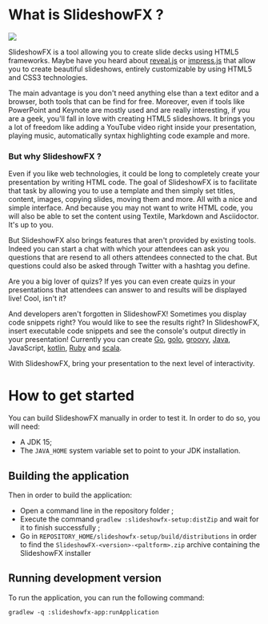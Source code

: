 # What is SlideshowFX ?

![](https://github.com/twasyl/SlideshowFX/workflows/CI/badge.svg?branch=master)

SlideshowFX is a tool allowing you to create slide decks using HTML5 frameworks. Maybe have you heard about 
[reveal.js](http://lab.hakim.se/reveal-js/) or [impress.js](https://github.com/bartaz/impress.js/) that allow you to 
create beautiful slideshows, entirely customizable by using HTML5 and CSS3 technologies.

The main advantage is you don't need anything else than a text editor and a browser, both tools that can be find for free. 
Moreover, even if tools like PowerPoint and Keynote are mostly used and are really interesting, if you are a geek, 
you'll fall in love with creating HTML5 slideshows. It brings you a lot of freedom like adding a YouTube video right 
inside your presentation, playing music, automatically syntax highlighting code example and more.

### But why SlideshowFX ?

Even if you like web technologies, it could be long to completely create your presentation by writing HTML code. The 
goal of SlideshowFX is to facilitate that task by allowing you to use a template and then simply set titles, content, 
images, copying slides, moving them and more. All with a nice and simple interface. And because you may not want to 
write HTML code, you will also be able to set the content using Textile, Markdown and Asciidoctor. It's up to you.

But SlideshowFX also brings features that aren't provided by existing tools. Indeed you can start a chat with which your
attendees can ask you questions that are resend to all others attendees connected to the chat. But questions could also 
be asked through Twitter with a hashtag you define.

Are you a big lover of quizs? If yes you can even create quizs in your presentations that attendees can answer to and 
results will be displayed live! Cool, isn't it?

And developers aren't forgotten in SlideshowFX! Sometimes you display code snippets right? You would like to see the 
results right? In SlideshowFX, insert executable code snippets and see the console's output directly in your 
presentation! Currently you can create [Go](https://golang.org/), [golo](http://golo-lang.org/), 
[groovy](http://www.groovy-lang.org/), [Java](https://www.oracle.com/java/index.html), JavaScript, 
[kotlin](https://kotlinlang.org/), [Ruby](https://www.ruby-lang.org) and [scala](http://www.scala-lang.org/).

With SlideshowFX, bring your presentation to the next level of interactivity.

# How to get started

You can build SlideshowFX manually in order to test it. In order to do so, you will need:

* A JDK 15;
* The `JAVA_HOME` system variable set to point to your JDK installation.

## Building the application

Then in order to build the application:

* Open a command line in the repository folder ;
* Execute the command `gradlew :slideshowfx-setup:distZip` and wait for it to finish successfully ;
* Go in `REPOSITORY_HOME/slideshowfx-setup/build/distributions` in order to find the `SlideshowFX-<version>-<paltform>.zip` archive containing the SlideshowFX installer

## Running development version

To run the application, you can run the following command:

```shell script
gradlew -q :slideshowfx-app:runApplication
``` 